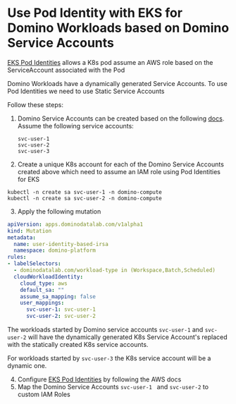 # Use Pod Identity with EKS for Domino Workloads based on Domino Service Accounts

[EKS Pod Identities](https://docs.aws.amazon.com/eks/latest/userguide/pod-identities.html) allows a K8s pod assume an AWS role based on the ServiceAccount associated with the Pod

Domino Workloads have a dynamically generated Service Accounts. To use Pod Identities we need to use Static Service Accounts

Follow these steps:

1. Domino Service Accounts can be created based on the following [docs](https://docs.dominodatalab.com/en/latest/admin_guide/6921e5/domino-service-accounts/). 
   Assume the following service accounts:
    ```commandline
    svc-user-1
    svc-user-2
    svc-user-3
    ```
2. Create a unique K8s account for each of the Domino Service Accounts created above which need to assume an IAM role using Pod Identities for EKS
```shell
kubectl -n create sa svc-user-1 -n domino-compute
kubectl -n create sa svc-user-2 -n domino-compute
```
3. Apply the following mutation 

```yaml
apiVersion: apps.dominodatalab.com/v1alpha1
kind: Mutation
metadata:
  name: user-identity-based-irsa
  namespace: domino-platform
rules:
- labelSelectors:
  - dominodatalab.com/workload-type in (Workspace,Batch,Scheduled)
  cloudWorkloadIdentity:
    cloud_type: aws
    default_sa: ""
    assume_sa_mapping: false
    user_mappings:
      svc-user-1: svc-user-1 
      svc-user-2: svc-user-2
```
The workloads started by Domino service accounts `svc-user-1` and `svc-user-2` will have 
the dynamically generated K8s Service Account's replaced with the statically created K8s service accounts.

For workloads started by `svc-user-3` the K8s service account will be a dynamic one.

4. Configure [EKS Pod Identities](https://docs.aws.amazon.com/eks/latest/userguide/pod-identities.html) by following the AWS docs
5. Map the Domino Service Accounts `svc-user-1 ` and `svc-user-2` to custom IAM Roles 


